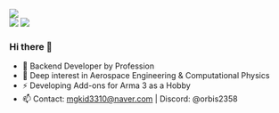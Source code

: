 ![](https://profile-summary-mgkid3310s-projects.vercel.app/api/cards/profile-details?username=mgkid3310&theme=nord_dark)  
![](https://profile-summary-mgkid3310s-projects.vercel.app/api/cards/repos-per-language?username=mgkid3310&theme=nord_dark&exclude=Jupyter%20Notebook)
![](https://profile-summary-mgkid3310s-projects.vercel.app/api/cards/productive-time?username=mgkid3310&theme=nord_dark&utcOffset=9)  

### Hi there 👋
- 🏢 Backend Developer by Profession
- 🌱 Deep interest in Aerospace Engineering & Computational Physics
- ⚡ Developing Add-ons for Arma 3 as a Hobby
- 📫 Contact: mgkid3310@naver.com | Discord: @orbis2358
